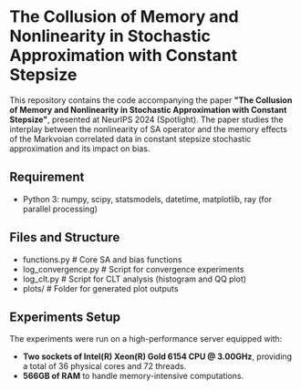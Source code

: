 
# The Collusion of Memory and Nonlinearity in Stochastic Approximation with Constant Stepsize

This repository contains the code accompanying the paper **"The Collusion of Memory and Nonlinearity in Stochastic Approximation with Constant Stepsize"**, presented at NeurIPS 2024 (Spotlight). The paper studies the interplay between the nonlinearity of SA operator and the memory effects of the Markvoian correlated data in constant stepsize stochastic approximation and its impact on bias.

## Requirement

- Python 3: numpy, scipy, statsmodels, datetime, matplotlib, ray (for parallel processing)


## Files and Structure

- functions.py        # Core SA and bias functions
- log_convergence.py  # Script for convergence experiments
- log_clt.py          # Script for CLT analysis (histogram and QQ plot)
- plots/              # Folder for generated plot outputs


## Experiments Setup

The experiments were run on a high-performance server equipped with:
- **Two sockets of Intel(R) Xeon(R) Gold 6154 CPU @ 3.00GHz**, providing a total of 36 physical cores and 72 threads.
- **566GB of RAM** to handle memory-intensive computations.
